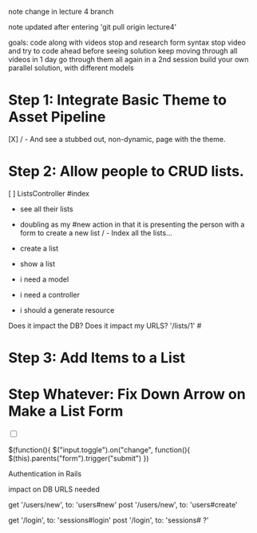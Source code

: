 note change in lecture 4 branch

note updated after entering
    'git pull origin lecture4'


goals:
  code along with videos
    stop and research form syntax
    stop video and try to code ahead before seeing solution
    keep moving through all videos in 1 day
    go through them all again in a 2nd session
    build your own parallel solution, with different models



# Step 1: Integrate Basic Theme to Asset Pipeline

[X] / - And see a stubbed out, non-dynamic, page with the theme.

# Step 2: Allow people to CRUD lists.
[ ] ListsController
  #index
  - see all their lists
  - doubling as my #new action in that it is presenting the person with a form to create a new list
  / - Index all the lists...
- create a list

- show a list

- i need a model
- i need a controller
- i should a generate resource

Does it impact the DB?
Does it impact my URLS? '/lists/1' #

# Step 3: Add Items to a List

# Step Whatever: Fix Down Arrow on Make a List Form


<input class="toggle" type="checkbox">

$(function(){
  $("input.toggle").on("change", function(){
    $(this).parents("form").trigger("submit")
  })


Authentication in Rails

impact on DB
URLS needed

get '/users/new', to: 'users#new'
post '/users/new', to: 'users#create'

get '/login', to: 'sessions#login'
post '/login', to: 'sessions# ?'

